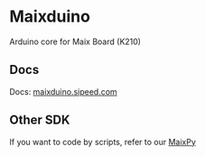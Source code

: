Maixduino
========

Arduino core for Maix Board (K210)


## Docs

Docs: [maixduino.sipeed.com](https://maixduino.sipeed.com/)



## Other SDK

If you want to code by scripts, refer to our [MaixPy](https://maixpy.sipeed.com)




